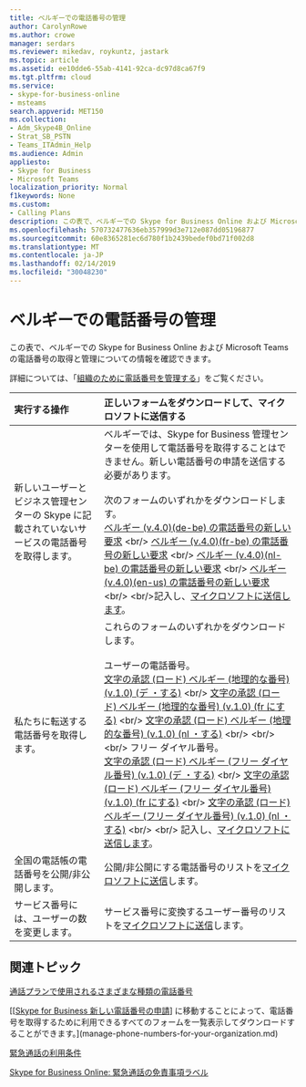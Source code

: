 ```yaml
---
title: ベルギーでの電話番号の管理
author: CarolynRowe
ms.author: crowe
manager: serdars
ms.reviewer: mikedav, roykuntz, jastark
ms.topic: article
ms.assetid: ee10dde6-55ab-4141-92ca-dc97d8ca67f9
ms.tgt.pltfrm: cloud
ms.service:
- skype-for-business-online
- msteams
search.appverid: MET150
ms.collection:
- Adm_Skype4B_Online
- Strat_SB_PSTN
- Teams_ITAdmin_Help
ms.audience: Admin
appliesto:
- Skype for Business
- Microsoft Teams
localization_priority: Normal
f1keywords: None
ms.custom:
- Calling Plans
description: この表で、ベルギーでの Skype for Business Online および Microsoft Teams の電話番号の取得と管理についての情報を確認できます。
ms.openlocfilehash: 570732477636eb357999d3e712e087dd05196877
ms.sourcegitcommit: 60e8365281ec6d780f1b2439bedef0bd71f002d8
ms.translationtype: MT
ms.contentlocale: ja-JP
ms.lasthandoff: 02/14/2019
ms.locfileid: "30048230"
---
```

# <a name="phone-number-management-for-belgium"></a>ベルギーでの電話番号の管理

この表で、ベルギーでの Skype for Business Online および Microsoft Teams の電話番号の取得と管理についての情報を確認できます。 
  
詳細については、「[組織のために電話番号を管理する](manage-phone-numbers-for-your-organization.md)」をご覧ください。
  
|**実行する操作**|**正しいフォームをダウンロードして、マイクロソフトに送信する**|
|:-----|:-----|
|新しいユーザーとビジネス管理センターの Skype に記載されていないサービスの電話番号を取得します。   <br/> |ベルギーでは、Skype for Business 管理センターを使用して電話番号を取得することはできません。新しい電話番号の申請を送信する必要があります。 <br/><br/>次のフォームのいずれかをダウンロードします。 <br/>  [ベルギー (v.4.0)(de-be) の電話番号の新しい要求](https://github.com/MicrosoftDocs/OfficeDocs-SkypeForBusiness/blob/live/Teams/downloads/new-number-request-forms/new-phone-number-request-for-belgium-(v.4.0)-(de-be).pdf?raw=true) <br/> [ベルギー (v.4.0)(fr-be) の電話番号の新しい要求](https://github.com/MicrosoftDocs/OfficeDocs-SkypeForBusiness/blob/live/Teams/downloads/new-number-request-forms/new-phone-number-request-for-belgium-(v.4.0)-(fr-be).pdf?raw=true) <br/> [ベルギー (v.4.0)(nl-be) の電話番号の新しい要求](https://github.com/MicrosoftDocs/OfficeDocs-SkypeForBusiness/blob/live/Teams/downloads/new-number-request-forms/new-phone-number-request-for-belgium-(v.4.0)-(nl-be).pdf?raw=true) <br/> [ベルギー (v.4.0)(en-us) の電話番号の新しい要求](https://github.com/MicrosoftDocs/OfficeDocs-SkypeForBusiness/blob/live/Teams/downloads/new-number-request-forms/new-phone-number-request-for-belgium-(v.4.0)-(en-us).pdf?raw=true) <br/>  <br/>記入し、[マイクロソフトに送信します](mailto:ptneu@microsoft.com)。  <br/> 
|私たちに転送する電話番号を取得します。  <br/> | これらのフォームのいずれかをダウンロードします。 <br/> <br/> ユーザーの電話番号。 <br/>[文字の承認 (ロード) ベルギー (地理的な番号) (v.1.0) (デ ・する)](https://github.com/MicrosoftDocs/OfficeDocs-SkypeForBusiness/blob/live/Teams/downloads/LOA-forms/letter-of-authorization-(loa)-for-belgium-(geographic-numbers)-(v.1.0)-(de-be).pdf?raw=true) <br/> [文字の承認 (ロード) ベルギー (地理的な番号) (v.1.0) (fr にする)](https://github.com/MicrosoftDocs/OfficeDocs-SkypeForBusiness/blob/live/Teams/downloads/LOA-forms/letter-of-authorization-(loa)-for-belgium-(geographic-numbers)-(v.1.0)-(fr-be).pdf?raw=true) <br/> [文字の承認 (ロード) ベルギー (地理的な番号) (v.1.0) (nl ・する)](https://github.com/MicrosoftDocs/OfficeDocs-SkypeForBusiness/blob/live/Teams/downloads/LOA-forms/letter-of-authorization-(loa)-for-belgium-(geographic-numbers)-(v.1.0)-(nl-be).pdf?raw=true)  <br/>  <br/><br/> フリー ダイヤル番号。 <br/>[文字の承認 (ロード) ベルギー (フリー ダイヤル番号) (v.1.0) (デ ・する)](https://github.com/MicrosoftDocs/OfficeDocs-SkypeForBusiness/blob/live/Teams/downloads/LOA-forms/letter-of-authorization-(loa)-for-belgium-(toll-free-numbers)-(v.1.0)-(de-be).pdf?raw=true) <br/> [文字の承認 (ロード) ベルギー (フリー ダイヤル番号) (v.1.0) (fr にする)](https://github.com/MicrosoftDocs/OfficeDocs-SkypeForBusiness/blob/live/Teams/downloads/LOA-forms/letter-of-authorization-(loa)-for-belgium-(toll-free-numbers)-(v.1.0)-(fr-be).pdf?raw=true) <br/> [文字の承認 (ロード) ベルギー (フリー ダイヤル番号) (v.1.0) (nl ・する)](https://github.com/MicrosoftDocs/OfficeDocs-SkypeForBusiness/blob/live/Teams/downloads/LOA-forms/letter-of-authorization-(loa)-for-belgium-(toll-free-numbers)-(v.1.0)-(nl-be).pdf?raw=true) <br/> <br/>   記入し、[マイクロソフトに送信します](mailto:ptneu@microsoft.com)。 <br/> |
|全国の電話帳の電話番号を公開/非公開します。  <br/> |公開/非公開にする電話番号のリストを[マイクロソフトに送信](mailto:ptneu@microsoft.com)します。      <br/> |
|サービス番号には、ユーザーの数を変更します。  <br/> |サービス番号に変換するユーザー番号のリストを[マイクロソフトに送信](mailto:ptneu@microsoft.com)します。 <br/> |


## <a name="related-topics"></a>関連トピック

[通話プランで使用されるさまざまな種類の電話番号](../different-kinds-of-phone-numbers-used-for-calling-plans.md)

[[[Skype for Business 新しい電話番号の申請](manage-phone-numbers-for-your-organization.md)] に移動することによって、電話番号を取得するために利用できるすべてのフォームを一覧表示してダウンロードすることができます。](manage-phone-numbers-for-your-organization.md)

[緊急通話の利用条件](../emergency-calling-terms-and-conditions.md)
  
[Skype for Business Online: 緊急通話の免責事項ラベル](https://github.com/MicrosoftDocs/OfficeDocs-SkypeForBusiness/blob/live/Teams/downloads/emergency-calling/emergency-calling-label-(en-us)-(v.1.0).zip?raw=true)
 